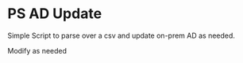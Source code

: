 # PS AD Update  

Simple Script to parse over a csv and update on-prem AD as needed. 

Modify as needed 